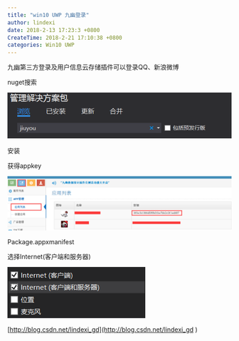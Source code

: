 ```yaml
---
title: "win10 UWP 九幽登录"
author: lindexi
date: 2018-2-13 17:23:3 +0800
CreateTime: 2018-2-21 17:10:38 +0800
categories: Win10 UWP
---
```


九幽第三方登录及用户信息云存储插件可以登录QQ、新浪微博

<!--more-->



<div id="toc"></div>

nuget搜索

![这里写图片描述](image/201611817115381.png)

安装

获得appkey

![这里写图片描述](image/201611817136114.png)

Package.appxmanifest

选择Internet(客户端和服务器)

![这里写图片描述](image/201611817148674.png)

[http://blog.csdn.net/lindexi_gd](http://blog.csdn.net/lindexi_gd )

